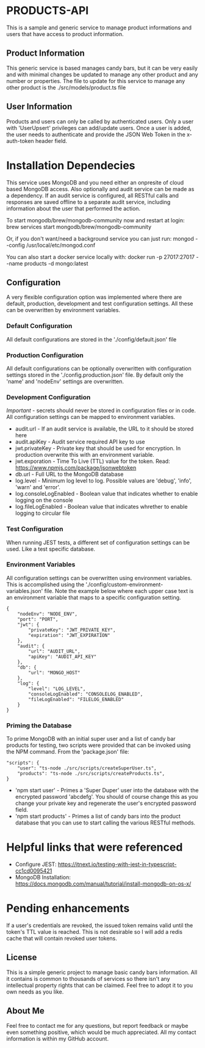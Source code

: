 # PRODUCTS-API

This is a sample and generic service to manage product informations and users that have access to product information.

## Product Information

This generic service is based manages candy bars, but it can be very easily and with minimal changes be updated to manage any other product and any number or properties.
The file to update for this service to manage any other product is the ./src/models/product.ts file

## User Information

Products and users can only be called by authenticated users. Only a user with 'UserUpsert' privileges can add/update users. Once a user is added, the user needs to authenticate and provide the JSON Web Token in the x-auth-token header field.

# Installation Dependecies

This service uses MongoDB and you need either an onpresite of cloud based MongoDB access. Also optionally and audit service can be made as a dependency. If an audit service is configured, all RESTful calls and responses are saved offline to a separate audit service, including information about the user that performed the action.

To start mongodb/brew/mongodb-community now and restart at login:
brew services start mongodb/brew/mongodb-community

Or, if you don't want/need a background service you can just run:
mongod --config /usr/local/etc/mongod.conf

You can also start a docker service locally with:
docker run -p 27017:27017 --name products -d mongo:latest

## Configuration

A very flexible configuration option was implemented where there are default, production, development and test configuration settings. All these can be overwritten by environment variables.

### Default Configuration

All default configurations are stored in the './config/default.json' file

### Production Configuration

All default configurations can be optionally overwritten with configuration settings stored in the './config.production.json' file. By default only the 'name' and 'nodeEnv' settings are overwritten.

### Development Configuration

_Important_ - secrets should never be stored in configuration files or in code. All configuration settings can be mapped to environment variables.

-   audit.url - If an audit service is available, the URL to it should be stored here
-   audit.apiKey - Audit service required API key to use
-   jwt.privateKey - Private key that should be used for encryption. In production overwrite this with an environment variable.
-   jwt.exporation - Time To Live (TTL) value for the token. Read: https://www.npmjs.com/package/jsonwebtoken
-   db.url - Full URL to the MongoDB database
-   log.level - Minimum log level to log. Possible values are 'debug', 'info', 'warn' and 'error'.
-   log.consoleLogEnabled - Boolean value that indicates whether to enable logging on the console
-   log.fileLogEnabled - Boolean value that indicates whrether to enable logging to circular file

### Test Configuration

When running JEST tests, a different set of configuration settings can be used. Like a test specific database.

### Environment Variables

All configuration settings can be overwritten using environment variables. This is accomplished using the './config/custom-environment-variables.json' file. Note the example below where each upper case text is an environment variable that maps to a specific configuration setting.

```
{
    "nodeEnv": "NODE_ENV",
    "port": "PORT",
    "jwt": {
        "privateKey": "JWT_PRIVATE_KEY",
        "expiration": "JWT_EXPIRATION"
    },
    "audit": {
        "url": "AUDIT_URL",
        "apiKey": "AUDIT_API_KEY"
    },
    "db": {
        "url": "MONGO_HOST"
    },
    "log": {
        "level": "LOG_LEVEL",
        "consoleLogEnabled": "CONSOLELOG_ENABLED",
        "fileLogEnabled": "FILELOG_ENABLED"
    }
}
```

### Priming the Database

To prime MongoDB with an initial super user and a list of candy bar products for testing, two scripts were provided that can be invoked using the NPM command. From the 'package.json' file:

```
"scripts": {
    "user": "ts-node ./src/scripts/createSuperUser.ts",
    "products": "ts-node ./src/scripts/createProducts.ts",
}
```

-   'npm start user' - Primes a 'Super Duper' user into the database with the encrypted password 'abcdefg'. You should of course change this as you change your private key and regenerate the user's encrypted password field.
-   'npm start products' - Primes a list of candy bars into the product database that you can use to start calling the various RESTful methods.

# Helpful links that were referenced

-   Configure JEST: https://itnext.io/testing-with-jest-in-typescript-cc1cd0095421
-   MongoDB Installation: https://docs.mongodb.com/manual/tutorial/install-mongodb-on-os-x/

# Pending enhancements

If a user's credentials are revoked, the issued token remains valid until the token's TTL value is reached. This is not desirable so I will add a redis cache that will contain revoked user tokens.

## License

This is a simple generic project to manage basic candy bars information. All it contains is common to thousands of services so there isn't any intellectual property rights that can be claimed. Feel free to adopt it to you own needs as you like.

## About Me

Feel free to contact me for any questions, but report feedback or maybe even something positive, which would be much appreciated. All my contact information is within my GitHub account.
